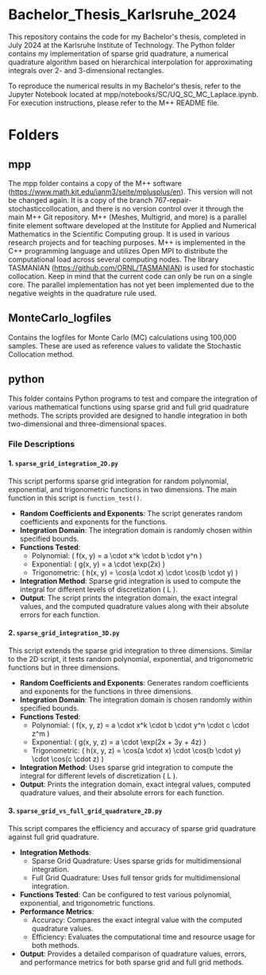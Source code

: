 # Bachelor_Thesis_Karlsruhe_2024
This repository contains the code for my Bachelor's thesis, completed in July 2024 at the Karlsruhe Institute of Technology. The Python folder contains my implementation of sparse grid quadrature, a numerical quadrature algorithm based on hierarchical interpolation for approximating integrals over 2- and 3-dimensional rectangles. 

To reproduce the numerical results in my Bachelor's thesis, refer to the Jupyter Notebook located at mpp/notebooks/SC/UQ_SC_MC_Laplace.ipynb. For execution instructions, please refer to the M++ README file.


# Folders
## mpp
The mpp folder contains a copy of the M++ software (https://www.math.kit.edu/ianm3/seite/mplusplus/en). This version will not be changed again. It is a copy of the branch 767-repair-stochasticcollocation, and there is no version control over it through the main M++ Git repository.
M++ (Meshes, Multigrid, and more) is a parallel finite element software developed at the Institute for Applied and Numerical Mathematics in the Scientific Computing group. It is used in various research projects and for teaching purposes. M++ is implemented in the C++ programming language and utilizes Open MPI to distribute the computational load across several computing nodes. The library TASMANIAN (https://github.com/ORNL/TASMANIAN) is used for stochastic collocation.
Keep in mind that the current code can only be run on a single core. The parallel implementation has not yet been implemented due to the negative weights in the quadrature rule used.

## MonteCarlo_logfiles
Contains the logfiles for Monte Carlo (MC) calculations using 100,000 samples. These are used as reference values to validate the Stochastic Collocation method.

## python

This folder contains Python programs to test and compare the integration of various mathematical functions using sparse grid and full grid quadrature methods. The scripts provided are designed to handle integration in both two-dimensional and three-dimensional spaces.

### File Descriptions

#### 1. `sparse_grid_integration_2D.py`

This script performs sparse grid integration for random polynomial, exponential, and trigonometric functions in two dimensions. The main function in this script is `function_test()`.

- **Random Coefficients and Exponents**: The script generates random coefficients and exponents for the functions.
- **Integration Domain**: The integration domain is randomly chosen within specified bounds.
- **Functions Tested**:
  - Polynomial: \( f(x, y) = a \cdot x^k \cdot b \cdot y^n \)
  - Exponential: \( g(x, y) = a \cdot \exp(2x) \)
  - Trigonometric: \( h(x, y) = \cos(a \cdot x) \cdot \cos(b \cdot y) \)
- **Integration Method**: Sparse grid integration is used to compute the integral for different levels of discretization \( L \).
- **Output**: The script prints the integration domain, the exact integral values, and the computed quadrature values along with their absolute errors for each function.

#### 2. `sparse_grid_integration_3D.py`

This script extends the sparse grid integration to three dimensions. Similar to the 2D script, it tests random polynomial, exponential, and trigonometric functions but in three dimensions.

- **Random Coefficients and Exponents**: Generates random coefficients and exponents for the functions in three dimensions.
- **Integration Domain**: The integration domain is chosen randomly within specified bounds.
- **Functions Tested**:
  - Polynomial: \( f(x, y, z) = a \cdot x^k \cdot b \cdot y^n \cdot c \cdot z^m \)
  - Exponential: \( g(x, y, z) = a \cdot \exp(2x + 3y + 4z) \)
  - Trigonometric: \( h(x, y, z) = \cos(a \cdot x) \cdot \cos(b \cdot y) \cdot \cos(c \cdot z) \)
- **Integration Method**: Uses sparse grid integration to compute the integral for different levels of discretization \( L \).
- **Output**: Prints the integration domain, exact integral values, computed quadrature values, and their absolute errors for each function.

#### 3. `sparse_grid_vs_full_grid_quadrature_2D.py`

This script compares the efficiency and accuracy of sparse grid quadrature against full grid quadrature.

- **Integration Methods**:
  - Sparse Grid Quadrature: Uses sparse grids for multidimensional integration.
  - Full Grid Quadrature: Uses full tensor grids for multidimensional integration.
- **Functions Tested**: Can be configured to test various polynomial, exponential, and trigonometric functions.
- **Performance Metrics**:
  - Accuracy: Compares the exact integral value with the computed quadrature values.
  - Efficiency: Evaluates the computational time and resource usage for both methods.
- **Output**: Provides a detailed comparison of quadrature values, errors, and performance metrics for both sparse grid and full grid methods.
